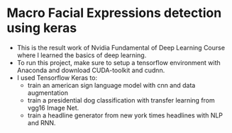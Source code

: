 # Macro Facial Expressions detection using keras
- This is the result work of Nvidia Fundamental of Deep Learning Course where I learned the basics of deep learning.
- To run this project, make sure to setup a tensorflow environment with Anaconda and download CUDA-toolkit and cudnn.
- I used Tensorflow Keras to:
  - train an american sign language model with cnn and data augmentation
  - train a presidential dog classification with transfer learning from vgg16 Image Net.
  - train a headline generator from new york times headlines with NLP and RNN.


